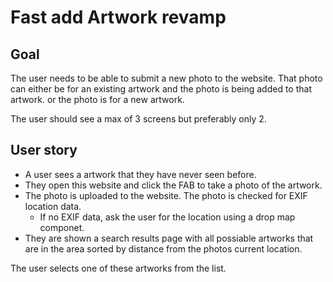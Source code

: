 # Fast add Artwork revamp

## Goal

The user needs to be able to submit a new photo to the website. That photo can either be for an existing artwork and the photo is being added to that artwork. or the photo is for a new artwork.

The user should see a max of 3 screens but preferably only 2.

## User story

- A user sees a artwork that they have never seen before.
- They open this website and click the FAB to take a photo of the artwork.
- The photo is uploaded to the website. The photo is checked for EXIF location data.
  - If no EXIF data, ask the user for the location using a drop map componet.
- They are shown a search results page with all possiable artworks that are in the area sorted by distance from the photos current location.




The user selects one of these artworks from the list. 